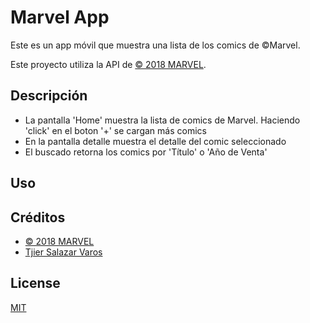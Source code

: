 # Marvel App

Este es un app móvil que muestra una lista de los comics de ©Marvel. 

Este proyecto utiliza la API de [© 2018 MARVEL](https://developer.marvel.com/).

## Descripción

- La pantalla 'Home' muestra la lista de comics de Marvel. Haciendo 'click' en el boton '+' se cargan más comics
- En la pantalla detalle muestra el detalle del comic seleccionado
- El buscado retorna los comics por 'Título' o 'Año de Venta'

## Uso

## Créditos

- [© 2018 MARVEL](https://developer.marvel.com/)
- [Tjier Salazar Varos](https://twitter.com/TjierSV)

## License

[MIT](https://opensource.org/licenses/MIT)